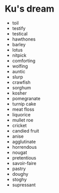 # Ku's dream

- toil
- testify
- testical
- hawthones
- barley
- lotus
- nitpick
- comforting
- wolfing
- auntic
- slurp
- crawfish
- sorghum
- kosher
- pomegranate
- turnip cake
- meat floss
- liquorice
- mullet roe
- cricket
- candied fruit
- anise
- agglutinate
- horrendous
- nougat
- pretentious
- savoir-faire
- pastry
- doughy
- stoghy
- supressant
